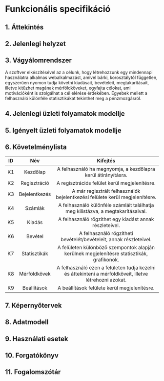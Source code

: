 # Funkcionális specifikáció

## 1. Áttekintés

## 2. Jelenlegi helyzet

## 3. Vágyálomrendszer

A szoftver elkészítésével az a célunk, hogy létrehozzunk egy mindennapi használatra alkalmas webalkalmazást, amivel bárki, korosztálytól független, egyszerűen nyomon tudja követni kiadásait, bevételeit, megtakarításait, illetve kitűzhet magának mérföldköveket, egyfajta célokat, ami motivációként is szolgálhat a cél elérése érdekében. Egyebek mellett a felhasználó különféle statisztikákat tekinthet meg a pénzmozgásról.

## 4. Jelenlegi üzleti folyamatok modellje

## 5. Igényelt üzleti folyamatok modellje

## 6. Követelménylista

|  ID  |      Név      |                           Kifejtés                           |
| :--: | :-----------: | :----------------------------------------------------------: |
|  K1  |   Kezdőlap    | A felhasználó ha megnyomja, a kezdőlapra kerül átirányításra. |
|  K2  | Regisztráció  |        A regisztrációs felület kerül megjelenítésre.         |
|  K3  | Bejelentkezés | A már regisztrált felhasználók bejelentkezési felülete kerül megjelenítésre. |
|  K4  |    Számlák    | A felhasználó különféle számláit találhatja meg kilistázva, a megtakarításaival. |
|  K5  |    Kiadás     |   A felhasználó rögzíthet egy kiadást annak részleteivel.    |
|  K6  |    Bevétel    | A felhasználó rögzítheti bevételét/bevételeit, annak részleteivel. |
|  K7  | Statisztikák  | A felületen különböző szempontok alapján kerülnek megjelenítésre statisztikák, grafikonok. |
|  K8  | Mérföldkövek  | A felhasználó ezen a felületen tudja kezelni és áttekinteni a mérföldköveit, illetve létrehozni azokat. |
|  K9  |  Beállítások  |         A beállítások felülete kerül megjelenítésre.         |

## 7. Képernyőtervek

## 8. Adatmodell

## 9. Használati esetek

## 10. Forgatókönyv

## 11. Fogalomszótár
